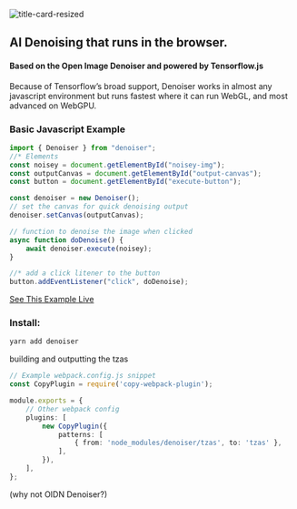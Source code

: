 ![title-card-resized](https://github.com/DennisSmolek/Denoiser/assets/1397052/ffe87fd5-00e6-464e-b8a2-ba80402b9d2f)

## AI Denoising that runs in the browser.

#### Based on the Open Image Denoiser and powered by Tensorflow.js



Because of Tensorflow’s broad support, Denoiser works in almost any javascript environment but runs fastest where it can run WebGL, and most advanced on WebGPU.


### Basic Javascript Example
```ts
import { Denoiser } from "denoiser";
//* Elements
const noisey = document.getElementById("noisey-img");
const outputCanvas = document.getElementById("output-canvas");
const button = document.getElementById("execute-button");

const denoiser = new Denoiser();
// set the canvas for quick denoising output
denoiser.setCanvas(outputCanvas);

// function to denoise the image when clicked
async function doDenoise() {
	await denoiser.execute(noisey);
}

//* add a click litener to the button
button.addEventListener("click", doDenoise);
```
[See This Example Live](example.com/link)



### Install:
```sh
yarn add denoiser
```



building and outputting the tzas
```ts
// Example webpack.config.js snippet
const CopyPlugin = require('copy-webpack-plugin');

module.exports = {
    // Other webpack config
    plugins: [
        new CopyPlugin({
            patterns: [
                { from: 'node_modules/denoiser/tzas', to: 'tzas' },
            ],
        }),
    ],
};

```
(why not OIDN Denoiser?)